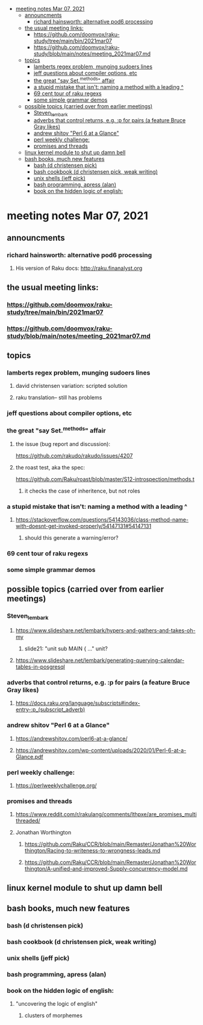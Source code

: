- [meeting notes Mar 07, 2021](#org875123b)
  - [announcments](#orgd128eda)
    - [richard hainsworth: alternative pod6 processing](#orgb5ac0a8)
  - [the usual meeting links:](#org90aeaa8)
    - [<https://github.com/doomvox/raku-study/tree/main/bin/2021mar07>](#orgcb9871d)
    - [<https://github.com/doomvox/raku-study/blob/main/notes/meeting_2021mar07.md>](#org26ee0c2)
  - [topics](#org322543d)
    - [lamberts regex problem, munging sudoers lines](#org461cd53)
    - [jeff questions about compiler options, etc](#org046eaa8)
    - [the great "say Set.<sup>methods</sup>" affair](#org930ab9a)
    - [a stupid mistake that isn't: naming a method with a leading ^](#org79dab4f)
    - [69 cent tour of raku regexs](#orgc45d93e)
    - [some simple grammar demos](#orgd65b743)
  - [possible topics (carried over from earlier meetings)](#org309eeee)
    - [Steven<sub>lembark</sub>](#org47b6afd)
    - [adverbs that control returns, e.g. :p for pairs (a feature Bruce Gray likes)](#orgf5e4254)
    - [andrew shitov "Perl 6 at a Glance"](#org005668d)
    - [perl weekly challenge:](#orgf0d8a9f)
    - [promises and threads](#org4ee81b2)
  - [linux kernel module to shut up damn bell](#org337a143)
  - [bash books, much new features](#org9c57e03)
    - [bash          (d christensen pick)](#orgfe2e4ba)
    - [bash cookbook (d christensen pick, weak writing)](#org52be10b)
    - [unix shells (jeff pick)](#org35c8bee)
    - [bash programming, apress (alan)](#org6f45d1a)
    - [book on the hidden logic of english:](#org645b580)


<a id="org875123b"></a>

# meeting notes Mar 07, 2021


<a id="orgd128eda"></a>

## announcments


<a id="orgb5ac0a8"></a>

### richard hainsworth: alternative pod6 processing

1.  His version of Raku docs: <http://raku.finanalyst.org>


<a id="org90aeaa8"></a>

## the usual meeting links:


<a id="orgcb9871d"></a>

### <https://github.com/doomvox/raku-study/tree/main/bin/2021mar07>


<a id="org26ee0c2"></a>

### <https://github.com/doomvox/raku-study/blob/main/notes/meeting_2021mar07.md>


<a id="org322543d"></a>

## topics


<a id="org461cd53"></a>

### lamberts regex problem, munging sudoers lines

1.  david christensen variation: scripted solution

2.  raku translation&#x2013; still has problems


<a id="org046eaa8"></a>

### jeff questions about compiler options, etc


<a id="org930ab9a"></a>

### the great "say Set.<sup>methods</sup>" affair

1.  the issue (bug report and discussion):

    <https://github.com/rakudo/rakudo/issues/4207>

2.  the roast test, aka the spec:

    <https://github.com/Raku/roast/blob/master/S12-introspection/methods.t>
    
    1.  it checks the case of inheritence, but not roles


<a id="org79dab4f"></a>

### a stupid mistake that isn't: naming a method with a leading ^

1.  <https://stackoverflow.com/questions/54143036/class-method-name-with-doesnt-get-invoked-properly/54147131#54147131>

    1.  should this generate a warning/error?


<a id="orgc45d93e"></a>

### 69 cent tour of raku regexs


<a id="orgd65b743"></a>

### some simple grammar demos


<a id="org309eeee"></a>

## possible topics (carried over from earlier meetings)


<a id="org47b6afd"></a>

### Steven<sub>lembark</sub>

1.  <https://www.slideshare.net/lembark/hypers-and-gathers-and-takes-oh-my>

    1.  slide21:  "unit sub MAIN { &#x2026;"  unit?

2.  <https://www.slideshare.net/lembark/generating-querying-calendar-tables-in-posgresql>


<a id="orgf5e4254"></a>

### adverbs that control returns, e.g. :p for pairs (a feature Bruce Gray likes)

1.  <https://docs.raku.org/language/subscripts#index-entry-:p_(subscript_adverb)>


<a id="org005668d"></a>

### andrew shitov "Perl 6 at a Glance"

1.  <https://andrewshitov.com/perl6-at-a-glance/>

2.  <https://andrewshitov.com/wp-content/uploads/2020/01/Perl-6-at-a-Glance.pdf>


<a id="orgf0d8a9f"></a>

### perl weekly challenge:

1.  <https://perlweeklychallenge.org/>


<a id="org4ee81b2"></a>

### promises and threads

1.  <https://www.reddit.com/r/rakulang/comments/lthpxe/are_promises_multithreaded/>

2.  Jonathan Worthington

    1.  <https://github.com/Raku/CCR/blob/main/Remaster/Jonathan%20Worthington/Racing-to-writeness-to-wrongness-leads.md>
    
    2.  <https://github.com/Raku/CCR/blob/main/Remaster/Jonathan%20Worthington/A-unified-and-improved-Supply-concurrency-model.md>


<a id="org337a143"></a>

## linux kernel module to shut up damn bell


<a id="org9c57e03"></a>

## bash books, much new features


<a id="orgfe2e4ba"></a>

### bash          (d christensen pick)


<a id="org52be10b"></a>

### bash cookbook (d christensen pick, weak writing)


<a id="org35c8bee"></a>

### unix shells (jeff pick)


<a id="org6f45d1a"></a>

### bash programming, apress (alan)


<a id="org645b580"></a>

### book on the hidden logic of english:

1.  "uncovering the logic of english"

    1.  clusters of morphemes
